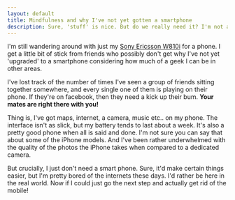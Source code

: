 ```yaml
---
layout: default
title: Mindfulness and why I've not yet gotten a smartphone
description: Sure, 'stuff' is nice. But do we really need it? I'm not a technophobe, but I'm not jumping on the smart-phone bandwagon for a few reasons
---
```

I'm still wandering around with just my <a href="http://en.wikipedia.org/wiki/Sony_Ericsson_W810" rel="nofollow">Sony Ericsson W810i</a> for a phone. I get a little bit of stick from friends who possibly don't get why I've not yet 'upgraded' to a smartphone considering how much of a geek I can be in other areas.

I've lost track of the number of times I've seen a group of friends sitting together somewhere, and every single one of them is playing on their phone. If they're on facebook, then they need a kick up their bum. **Your mates are right there with you!**

Thing is, I've got maps, internet, a camera, music etc.. on my phone. The interface isn't as slick, but my battery tends to last about a week. It's also a pretty good phone when all is said and done. I'm not sure you can say that about some of the iPhone models. And I've been rather underwhelmed with the quality of the photos the iPhone takes when compared to a dedicated camera.

But crucially, I just don't need a smart phone. Sure, it'd make certain things easier, but I'm pretty bored of the internets these days. I'd rather be here in the real world. Now if I could just go the next step and actually get rid of the mobile!
